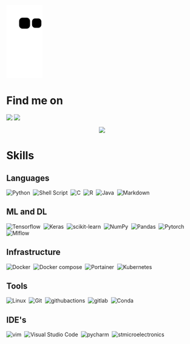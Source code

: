 
![github contribution grid snake animation](https://github.com/jarneamerlinck/jarneamerlinck/blob/output/github-contribution-grid-snake.svg)


# Find me on


<p >

[<img src="https://img.shields.io/badge/linkedin-%2312100E.svg?&style=for-the-badge&logo=linkedin&logoColor=white&color=black" />](https://www.linkedin.com/in/jarneamerlinck/)
[<img src="https://img.shields.io/badge/tryhackme-%2312100E.svg?&style=for-the-badge&logo=tryhackme&logoColor=white&color=black" />](https://tryhackme.com/p/eragon1442)

</p>
<p align="center"><a href="https://github.com/jarneamerlinck">
  <img src="https://github-readme-stats.vercel.app/api?username=jarneamerlinck&count_private=true&show_icons=true&theme=transparent" />
</a></p>

# Skills
## Languages

![Python](https://img.shields.io/badge/Python-3776AB?style=for-the-badge&logo=python&logoColor=white)&nbsp;
![Shell Script](https://img.shields.io/badge/Shell_Script-121011?style=for-the-badge&logo=gnu-bash&logoColor=white)&nbsp;
![C](https://img.shields.io/badge/C-%23008080.svg?style=for-the-badge&logo=c&logoColor=white)&nbsp;
![R](https://img.shields.io/badge/R-%3776AB.svg?style=for-the-badge&logo=R&logoColor=white)&nbsp;
![Java](https://img.shields.io/badge/Java-ED8B00?style=for-the-badge&logo=java&logoColor=white)&nbsp;
![Markdown](https://img.shields.io/badge/markdown-%23000000.svg?style=for-the-badge&logo=markdown&logoColor=white)&nbsp;

## ML and DL

![Tensorflow](https://img.shields.io/badge/TensorFlow-FF6F00?style=for-the-badge&logo=tensorflow&logoColor=white)&nbsp;
![Keras](https://img.shields.io/badge/Keras-FF6F00?style=for-the-badge&logo=keras&logoColor=white)&nbsp;
![scikit-learn](https://img.shields.io/badge/scikit--learn-%23F7931E.svg?style=for-the-badge&logo=scikit-learn&logoColor=white)&nbsp;
![NumPy](https://img.shields.io/badge/numpy-%23013243.svg?style=for-the-badge&logo=numpy&logoColor=white)&nbsp;
![Pandas](https://img.shields.io/badge/pandas-%23150458.svg?style=for-the-badge&logo=pandas&logoColor=white)&nbsp;
![Pytorch](https://img.shields.io/badge/Pytorch-005571?style=for-the-badge&logo=Pytorch)&nbsp;
![Mlflow](https://img.shields.io/badge/Mlflow-005571?style=for-the-badge&color=grey&logo=mlflow)&nbsp;

## Infrastructure

![Docker](https://img.shields.io/badge/Docker-23150458?style=for-the-badge&color=blue&logo=Docker&logoColor=white)&nbsp;
![Docker compose](https://img.shields.io/badge/Docker--compose-FF6F00?style=for-the-badge&logo=Docker--Ccompose&logoColor=white)&nbsp;
![Portainer](https://img.shields.io/badge/Portainer-%23F7931E.svg?style=for-the-badge&color=grey&logo=Portainer&logoColor=white)&nbsp;
![Kubernetes](https://img.shields.io/badge/kubernetes-%23013243.svg?style=for-the-badge&logo=kubernetes&logoColor=white)&nbsp;

## Tools

![Linux](https://img.shields.io/badge/Linux-FF6F00?style=for-the-badge&color=lightgreen&logo=Linux&logoColor=black)&nbsp;
![Git](https://img.shields.io/badge/git-%23F7931E.svg?style=for-the-badge&color=grey&logo=git&logoColor=white)&nbsp;
![githubactions](https://img.shields.io/badge/github--actions-%23013243.svg?style=for-the-badge&logo=githubactions&logoColor=white)&nbsp;
![gitlab](https://img.shields.io/badge/gitlab-23150458?style=for-the-badge&color=blue&logo=gitlab&logoColor=white)&nbsp;
![Conda](https://img.shields.io/badge/Conda-23150458?style=for-the-badge&color=red&logo=anaconda&logoColor=white)&nbsp;

## IDE's

![vim](https://img.shields.io/badge/vim-FF6F00?style=for-the-badge&color=lightgreen&logo=vim&logoColor=black)&nbsp;
![Visual Studio Code](https://img.shields.io/badge/Visual%20Studio%20Code-0078d7.svg?style=for-the-badge&logo=visual-studio-code&logoColor=white)&nbsp;
![pycharm](https://img.shields.io/badge/pycharm-%23013243.svg?style=for-the-badge&color=lightblue&logo=pycharm&logoColor=black)&nbsp;
![stmicroelectronics](https://img.shields.io/badge/stmicroelectronics-%23000000.svg?style=for-the-badge&logo=stmicroelectronics&logoColor=white)&nbsp;


<!--
**jarneamerlinck/jarneamerlinck** is a ✨ _special_ ✨ repository because its `README.md` (this file) appears on your GitHub profile.

Here are some ideas to get you started:

- 🔭 I’m currently working on ...
- 🌱 I’m currently learning ...
- 👯 I’m looking to collaborate on ...
- 🤔 I’m looking for help with ...
- 💬 Ask me about ...
- 📫 How to reach me: ...
- 😄 Pronouns: ...
- ⚡ Fun fact: ...
-->
